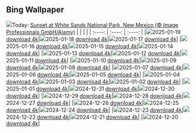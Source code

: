 ## Bing Wallpaper
![](./wallpaper/2025-01-19.jpg)Today: [Sunset at White Sands National Park, New Mexico (© Image Professionals GmbH/Alamy)](./wallpaper/2025-01-19.jpg)
|      |      |      |
| :----: | :----: | :----: |
|![](./wallpaper/2025-01-19_sm.jpg)2025-01-19 [download 4k](./wallpaper/2025-01-19.jpg)|![](./wallpaper/2025-01-18_sm.jpg)2025-01-18 [download 4k](./wallpaper/2025-01-18.jpg)|![](./wallpaper/2025-01-17_sm.jpg)2025-01-17 [download 4k](./wallpaper/2025-01-17.jpg)|
|![](./wallpaper/2025-01-16_sm.jpg)2025-01-16 [download 4k](./wallpaper/2025-01-16.jpg)|![](./wallpaper/2025-01-15_sm.jpg)2025-01-15 [download 4k](./wallpaper/2025-01-15.jpg)|![](./wallpaper/2025-01-14_sm.jpg)2025-01-14 [download 4k](./wallpaper/2025-01-14.jpg)|
|![](./wallpaper/2025-01-13_sm.jpg)2025-01-13 [download 4k](./wallpaper/2025-01-13.jpg)|![](./wallpaper/2025-01-12_sm.jpg)2025-01-12 [download 4k](./wallpaper/2025-01-12.jpg)|![](./wallpaper/2025-01-11_sm.jpg)2025-01-11 [download 4k](./wallpaper/2025-01-11.jpg)|
|![](./wallpaper/2025-01-10_sm.jpg)2025-01-10 [download 4k](./wallpaper/2025-01-10.jpg)|![](./wallpaper/2025-01-09_sm.jpg)2025-01-09 [download 4k](./wallpaper/2025-01-09.jpg)|![](./wallpaper/2025-01-08_sm.jpg)2025-01-08 [download 4k](./wallpaper/2025-01-08.jpg)|
|![](./wallpaper/2025-01-07_sm.jpg)2025-01-07 [download 4k](./wallpaper/2025-01-07.jpg)|![](./wallpaper/2025-01-06_sm.jpg)2025-01-06 [download 4k](./wallpaper/2025-01-06.jpg)|![](./wallpaper/2025-01-05_sm.jpg)2025-01-05 [download 4k](./wallpaper/2025-01-05.jpg)|
|![](./wallpaper/2025-01-04_sm.jpg)2025-01-04 [download 4k](./wallpaper/2025-01-04.jpg)|![](./wallpaper/2025-01-03_sm.jpg)2025-01-03 [download 4k](./wallpaper/2025-01-03.jpg)|![](./wallpaper/2025-01-02_sm.jpg)2025-01-02 [download 4k](./wallpaper/2025-01-02.jpg)|
|![](./wallpaper/2025-01-01_sm.jpg)2025-01-01 [download 4k](./wallpaper/2025-01-01.jpg)|![](./wallpaper/2024-12-31_sm.jpg)2024-12-31 [download 4k](./wallpaper/2024-12-31.jpg)|![](./wallpaper/2024-12-30_sm.jpg)2024-12-30 [download 4k](./wallpaper/2024-12-30.jpg)|
|![](./wallpaper/2024-12-29_sm.jpg)2024-12-29 [download 4k](./wallpaper/2024-12-29.jpg)|![](./wallpaper/2024-12-28_sm.jpg)2024-12-28 [download 4k](./wallpaper/2024-12-28.jpg)|![](./wallpaper/2024-12-27_sm.jpg)2024-12-27 [download 4k](./wallpaper/2024-12-27.jpg)|
|![](./wallpaper/2024-12-26_sm.jpg)2024-12-26 [download 4k](./wallpaper/2024-12-26.jpg)|![](./wallpaper/2024-12-25_sm.jpg)2024-12-25 [download 4k](./wallpaper/2024-12-25.jpg)|![](./wallpaper/2024-12-24_sm.jpg)2024-12-24 [download 4k](./wallpaper/2024-12-24.jpg)|
|![](./wallpaper/2024-12-23_sm.jpg)2024-12-23 [download 4k](./wallpaper/2024-12-23.jpg)|![](./wallpaper/2024-12-22_sm.jpg)2024-12-22 [download 4k](./wallpaper/2024-12-22.jpg)|![](./wallpaper/2024-12-21_sm.jpg)2024-12-21 [download 4k](./wallpaper/2024-12-21.jpg)|
|![](./wallpaper/2024-12-20_sm.jpg)2024-12-20 [download 4k](./wallpaper/2024-12-20.jpg)|